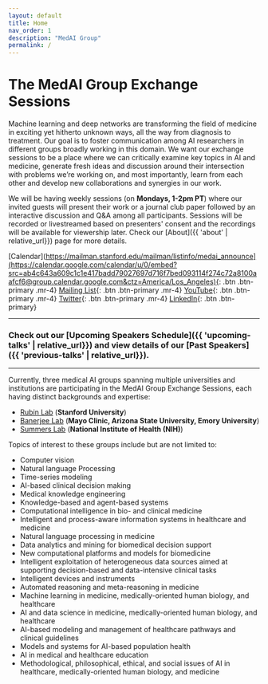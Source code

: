 ```yaml
---
layout: default
title: Home
nav_order: 1
description: "MedAI Group"
permalink: /
---
```


# The MedAI Group Exchange Sessions

Machine learning and deep networks are transforming the field of medicine in exciting yet hitherto unknown ways, all the way from diagnosis to treatment. Our goal is to foster communication among AI researchers in different groups broadly working in this domain. We want our exchange sessions to be a place where we can critically examine key topics in AI and medicine, generate fresh ideas and discussion around their intersection with problems we’re working on, and most importantly, learn from each other and develop new collaborations and synergies in our work.

We will be having weekly sessions (on **Mondays, 1-2pm PT**) where our invited guests will present their work or a journal club paper followed by an interactive discussion and Q&A among all participants. Sessions will be recorded or livestreamed based on presenters' consent and the recordings will be available for viewership later. Check our [About]({{ 'about' | relative_url}}) page for more details.

[Calendar](https://mailman.stanford.edu/mailman/listinfo/medai_announce](https://calendar.google.com/calendar/u/0/embed?src=ab4c643a609c1c1e417badd79027697d716f7bed093114f274c72a8100aafcf6@group.calendar.google.com&ctz=America/Los_Angeles){: .btn .btn-primary .mr-4} 
[Mailing List](https://mailman.stanford.edu/mailman/listinfo/medai_announce){: .btn .btn-primary .mr-4} 
[YouTube](https://www.youtube.com/channel/UCOkkljs06NPPkjNysCdQV4w){: .btn .btn-primary .mr-4} 
[Twitter](https://twitter.com/MedaiStanford){: .btn .btn-primary .mr-4} 
[LinkedIn](https://www.linkedin.com/in/stanford-medai-715754216/){: .btn .btn-primary}

---
### Check out our [Upcoming Speakers Schedule]({{ 'upcoming-talks' | relative_url}}) and view details of our [Past Speakers]({{ 'previous-talks' | relative_url}}).

---
Currently, three medical AI groups spanning multiple universities and institutions are participating in the MedAI Group Exchange Sessions, each having distinct backgrounds and expertise: 
- [Rubin Lab](https://rubinlab.stanford.edu) (**Stanford University**)
- [Banerjee Lab](https://labs.engineering.asu.edu/banerjeelab/) (**Mayo Clinic, Arizona State University, Emory University**)
- [Summers Lab](https://www.cc.nih.gov/meet-our-doctors/rsummers.html) (**National Institute of Health (NIH)**)

Topics of interest to these groups include but are not limited to:
-	Computer vision
-	Natural language Processing
-	Time-series modeling
-	AI-based clinical decision making
-	Medical knowledge engineering
-	Knowledge-based and agent-based systems
-	Computational intelligence in bio- and clinical medicine
-	Intelligent and process-aware information systems in healthcare and medicine
-	Natural language processing in medicine
-	Data analytics and mining for biomedical decision support
-	New computational platforms and models for biomedicine
-	Intelligent exploitation of heterogeneous data sources aimed at supporting decision-based and data-intensive clinical tasks
-	Intelligent devices and instruments
-	Automated reasoning and meta-reasoning in medicine
-	Machine learning in medicine, medically-oriented human biology, and healthcare
-	AI and data science in medicine, medically-oriented human biology, and healthcare
-	AI-based modeling and management of healthcare pathways and clinical guidelines
-	Models and systems for AI-based population health
-	AI in medical and healthcare education
-	Methodological, philosophical, ethical, and social issues of AI in healthcare, medically-oriented human biology, and medicine


